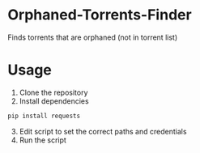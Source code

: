 # Orphaned-Torrents-Finder
Finds torrents that are orphaned (not in torrent list)

# Usage

1. Clone the repository
2. Install dependencies
```python
pip install requests
```
3. Edit script to set the correct paths and credentials
4. Run the script
